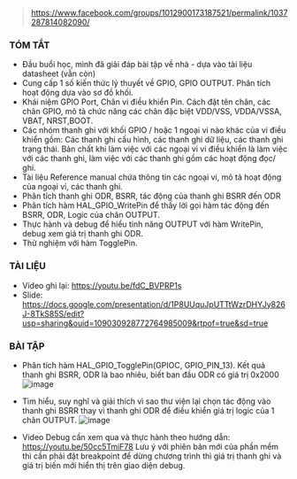 > https://www.facebook.com/groups/1012900173187521/permalink/1037287814082090/

### TÓM TẮT
- Đầu buổi học, mình đã giải đáp bài tập về nhà - dựa vào tài liệu datasheet (vẫn còn)
- Cung cấp 1 số kiến thức lý thuyết về GPIO, GPIO OUTPUT. Phân tích hoạt động dựa vào sơ đồ khối.
- Khái niệm GPIO Port, Chân vi điều khiển Pin. Cách đặt tên chân, các chân GPIO, mô tả chức năng các chân đặc biệt VDD/VSS, VDDA/VSSA, VBAT, NRST,BOOT.
- Các nhóm thanh ghi với khối GPIO / hoặc 1 ngoại vi nào khác của vi điều khiển gồm: Các thanh ghi cấu hình, các thanh ghi dữ liệu, các thanh ghi trạng thái. Bản chất khi làm việc với các ngoại vi vi điều khiển là làm việc với các thanh ghi, làm việc với các thanh ghi gồm các hoạt động đọc/ ghi.
- Tài liệu Reference manual chứa thông tin các ngoại vi, mô tả hoạt động của ngoại vi, các thanh ghi.
- Phân tích thanh ghi ODR, BSRR, tác động của thanh ghi BSRR đến ODR
- Phân tích hàm HAL_GPIO_WritePin để thấy lời gọi hàm tác động đến BSRR, ODR, Logic của chân OUTPUT.
- Thực hành và debug để hiểu tính năng OUTPUT với hàm WritePin, debug xem giá trị thanh ghi ODR.
- Thử nghiệm với hàm TogglePin.
### TÀI LIỆU
- Video ghi lại: https://youtu.be/fdC_BVPRP1s
- Slide: https://docs.google.com/presentation/d/1P8UUquJpUTTtWzrDHYJy826J-8TkS85S/edit?usp=sharing&ouid=109030928772764985009&rtpof=true&sd=true
### BÀI TẬP
- Phân tích hàm HAL_GPIO_TogglePin(GPIOC, GPIO_PIN_13). Kết quả thanh ghi BSRR, ODR là bao nhiêu, biết ban đầu ODR có giá trị 0x2000
![image](https://github.com/minchangggg/Stm32/assets/125820144/64892dc3-e9a0-4f23-8466-dcc9d5cf9e52)

- Tìm hiểu, suy nghĩ và giải thích vì sao thư viện lại chọn tác động vào thanh ghi BSRR thay vì thanh ghi ODR để điều khiển giá trị logic của 1 chân OUTPUT.
![image](https://github.com/minchangggg/Stm32/assets/125820144/5909ce35-1a51-4830-82e2-03267e3f472a)

- Video Debug cần xem qua và thực hành theo hướng dẫn: https://youtu.be/50cc5TmiF78
Lưu ý với phiên bản mới của phần mềm thì cần phải đặt breakpoint để dừng chương trình thì giá trị thanh ghi và giá trị biến mới hiển thị trên giao diện debug.
